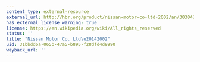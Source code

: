 ```yaml
---
content_type: external-resource
external_url: http://hbr.org/product/nissan-motor-co-ltd-2002/an/303042-HCB-ENG
has_external_license_warning: true
license: https://en.wikipedia.org/wiki/All_rights_reserved
status: ''
title: "Nissan Motor Co. Ltd\u20142002"
uid: 31bbdd6a-065b-47a5-b895-f28dfd4d9990
wayback_url: ''
---
```

